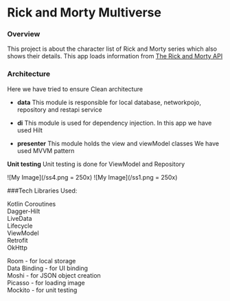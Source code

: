 # Rick and Morty Multiverse

### Overview
This project is about the character list of Rick and Morty series which also shows their details.
This app loads information from [The Rick and Morty API](https://rickandmortyapi.com/api/)

### Architecture

Here we have tried to ensure Clean architecture

- **data**  This module is responsible for local database, networkpojo, repository and restapi service

- **di** This module is used for dependency injection. In this app we have used Hilt

- **presenter** This module holds the view and viewModel classes
  We have used MVVM pattern

**Unit testing**
Unit testing is done for ViewModel and Repository

![My Image](/ss4.png = 250x)
![My Image](/ss1.png = 250x)

###Tech Libraries Used:

Kotlin Coroutines<br />
Dagger-Hilt<br />
LiveData<br />
Lifecycle<br />
ViewModel<br />
Retrofit<br />
OkHttp<br />

Room - for local storage<br />
Data Binding - for UI binding<br />
Moshi - for JSON object creation<br />
Picasso - for loading image<br />
Mockito - for unit testing<br />












